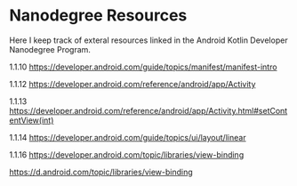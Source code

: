 # Nanodegree Resources
Here I keep track of exteral resources linked in the Android Kotlin Developer Nanodegree Program.


1.1.10
https://developer.android.com/guide/topics/manifest/manifest-intro

1.1.12
https://developer.android.com/reference/android/app/Activity

1.1.13
https://developer.android.com/reference/android/app/Activity.html#setContentView(int)

1.1.14
https://developer.android.com/guide/topics/ui/layout/linear

1.1.16
https://developer.android.com/topic/libraries/view-binding


https://d.android.com/topic/libraries/view-binding
